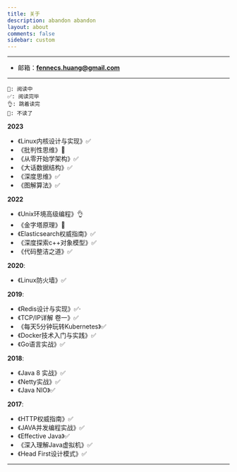 ```yaml
---
title: 关于
description: abandon abandon
layout: about
comments: false
sidebar: custom
---
```


----
* 邮箱：**fennecs.huang@gmail.com**
----

    📖: 阅读中  
    ✅: 阅读完毕  
    👌: 跳着读完  
    🚫: 不读了  

**2023**
<!-- * 《算法（第四版）》📖 -->
* 《Linux内核设计与实现》✅
* 《批判性思维》🚫
* 《从零开始学架构》✅
* 《大话数据结构》✅
* 《深度思维》✅
* 《图解算法》✅

**2022**
* 《Unix环境高级编程》👌
* 《金字塔原理》🚫
* 《Elasticsearch权威指南》✅
* 《深度探索c++对象模型》✅
* 《代码整洁之道》✅

**2020**:
* 《Linux防火墙》✅

**2019**:
* 《Redis设计与实现》✅·
* 《TCP/IP详解 卷一》✅
* 《每天5分钟玩转Kubernetes》✅
* 《Docker技术入门与实践》✅
* 《Go语言实战》✅

**2018**:
* 《Java 8 实战》✅
* 《Netty实战》✅
* 《Java NIO》✅

**2017**:
* 《HTTP权威指南》✅
* 《JAVA并发编程实战》✅
* 《Effective Java》✅
* 《深入理解Java虚拟机》✅
* 《Head First设计模式》✅
----